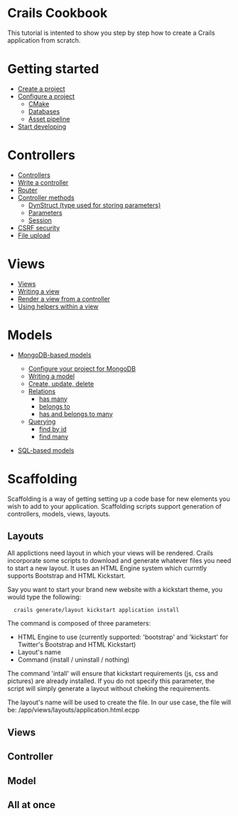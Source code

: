 Crails Cookbook
=====
This tutorial is intented to show you step by step how to create a Crails application from scratch.

# Getting started
* [Create a project](doc/getting-started.md#create-a-project)
* [Configure a project](doc/getting-started.md#configure-a-project)
  * [CMake](doc/getting-started.md#cmake)
  * [Databases](doc/getting-started.md#databases)
  * [Asset pipeline](doc/getting-started.md#asset-pipeline)
* [Start developing](doc/getting-started.md#start-developing)

# Controllers
* [Controllers](doc/controller.md#controllers)
* [Write a controller](doc/controller.md#controllers)
* [Router](doc/controller.md#controllers)
* [Controller methods](doc/controller.md#controllers)
  * [DynStruct (type used for storing parameters)](doc/controller.md#dynstruct)
  * [Parameters](doc/controller.md#params)
  * [Session](doc/controller.md#session)
* [CSRF security](doc/controller.md#controllers)
* [File upload](doc/controller.md#controllers)

# Views
* [Views](doc/view.md#views)
* [Writing a view](doc/view.md#writing-a-view)
* [Render a view from a controller](doc/view.md#render-a-view-from-a-controller)
* [Using helpers within a view](doc/view.md#using-helpers-within-a-view)

# Models
* [MongoDB-based models](doc/models-mongo.md)
  * [Configure your project for MongoDB](doc/models-mongo.md#configure-your-project-for-mongodb)
  * [Writing a model](doc/models-mongo.md#writing-a-model)
  * [Create, update, delete](doc/models-mongo.md#create-update-delete)
  * [Relations](doc/models-mongo.md#relations)
    * [has many](doc/models-mongo.md#has-many)
    * [belongs to](doc/models-mongo.md#belongs-to)
    * [has and belongs to many](doc/models-mongo.md#has-and-belongs-to-many)
  * [Querying](doc/models-mongo.md#querying)
    * [find by id](doc/models-mongo.md#find-by-id)
    * [find many](doc/models-mongo.md#find-many)

* [SQL-based models](#)

# Scaffolding
Scaffolding is a way of getting setting up a code base for new elements you wish to add to your application.
Scaffolding scripts support generation of controllers, models, views, layouts.

## Layouts
All applictions need layout in which your views will be rendered. Crails incorporate some scripts to download and
generate whatever files you need to start a new layout.
It uses an HTML Engine system which currntly supports Bootstrap and HTML Kickstart.

Say you want to start your brand new website with a kickstart theme, you would type the following:

      crails generate/layout kickstart application install

The command is composed of three parameters:
- HTML Engine to use (currently supported: 'bootstrap' and 'kickstart' for Twitter's Bootstrap and HTML Kickstart)
- Layout's name
- Command (install / uninstall / nothing)

The command 'intall' will ensure that kickstart requirements (js, css and pictures) are already installed. If you do not
specify this parameter, the script will simply generate a layout without cheking the requirements.

The layout's name will be used to create the file. In our use case, the file will be:
/app/views/layouts/application.html.ecpp

## Views

## Controller

## Model

## All at once
